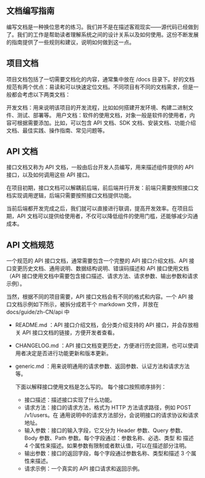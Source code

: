 ## 文档编写指南

编写文档是一种换位思考的练习。我们并不是在描述客观现实——源代码已经做到了。我们的工作是帮助读者理解系统之间的设计关系以及如何使用。这份不断发展的指南提供了一些规则和建议，说明如何做到这一点。

## 项目文档

项目文档包括了一切需要文档化的内容，通常集中放在 /docs 目录下。好的文档规范有两个优点：易读和可以快速定位文档。不同项目有不同的文档需求，但是一般都会考虑以下两类文档：

开发文档：用来说明该项目的开发流程，比如如何搭建开发环境、构建二进制文件、测试、部署等。
用户文档：软件的使用文档，对象一般是软件的使用者，内容可根据需要添加。比如，可以包含 API 文档、SDK 文档、安装文档、功能介绍文档、最佳实践、操作指南、常见问题等。

## API 文档

接口文档又称为 API 文档，一般由后台开发人员编写，用来描述组件提供的 API 接口，以及如何调用这些 API 接口。

在项目初期，接口文档可以解耦前后端，前后端并行开发：前端只需要按照接口文档实现调用逻辑，后端只需要按照接口文档提供功能。

当前后端都开发完成之后，我们就可以直接进行联调，提高开发效率。在项目后期，API 文档可以提供给使用者，不仅可以降低组件的使用门槛，还能够减少沟通成本。


## API 文档规范
一个规范的 API 接口文档，通常需要包含一个完整的 API 接口介绍文档、API 接口变更历史文档、通用说明、数据结构说明、错误码描述和 API 接口使用文档（API 接口使用文档中需要包含接口描述、请求方法、请求参数、输出参数和请求示例）。

当然，根据不同的项目需要，API 接口文档会有不同的格式和内容。一个 API 接口文档示例如下所示，被拆分成若干个 markdown 文件，并放在 docs/guide/zh-CN/api 中

- README.md ：API 接口介绍文档，会分类介绍支持的 API 接口，并会存放相关 API 接口文档的链接，方便开发者查看。

- CHANGELOG.md ：API 接口文档变更历史，方便进行历史回溯，也可以使调用者决定是否进行功能更新和版本更新。

- generic.md ：用来说明通用的请求参数、返回参数、认证方法和请求方法等。

 
  下面以解释接口使用文档是怎么写的。 每个接口按照顺序排列：

  - 接口描述：描述接口实现了什么功能。
  - 请求方法：接口的请求方法，格式为 HTTP 方法请求路径，例如 POST /v1/users。在 通用说明中的请求方法部分，会说明接口的请求协议和请求地址。
  - 输入参数：接口的输入字段，它又分为 Header 参数、Query 参数、Body 参数、Path 参数。每个字段通过：参数名称、必选、类型 和 描述 4 个属性来描述。如果参数有限制或者默认值，可以在描述部分注明。
  - 输出参数：接口的返回字段，每个字段通过参数名称、类型和描述 3 个属性来描述。
  - 请求示例：一个真实的 API 接口请求和返回示例。
